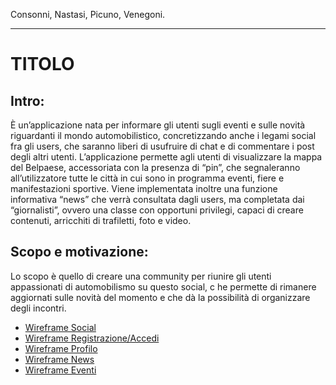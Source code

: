 Consonni, Nastasi, Picuno, Venegoni.
<hr>

<h1>TITOLO</h1>

<h2>Intro: </h2>
<p>
È un’applicazione nata per informare gli utenti sugli eventi e sulle novità riguardanti il mondo automobilistico, concretizzando anche i legami social fra gli users, che saranno liberi di usufruire di chat e di commentare i post degli altri utenti.
L’applicazione permette agli utenti di visualizzare la mappa del Belpaese, accessoriata con la presenza di “pin”, che segnaleranno all’utilizzatore tutte le città in cui sono in programma eventi, fiere e manifestazioni sportive.
Viene implementata inoltre una funzione informativa “news” che verrà consultata dagli users, ma completata dai “giornalisti”, ovvero una classe con opportuni privilegi, capaci di creare contenuti, arricchiti di trafiletti, foto e video.

<h2>Scopo e motivazione:</h2>

Lo scopo è quello di creare una community per riunire gli utenti appassionati di automobilismo su questo social, c
he permette di rimanere aggiornati sulle novità del momento e che dà la possibilità di organizzare degli incontri. 



<ul>
<li><a href="https://wireframe.cc/w54CQa">Wireframe Social</a></li>
 <li><a href="https://wireframe.cc/5QKU0w">Wireframe Registrazione/Accedi</a></li>
 <li><a href="https://wireframe.cc/U3LoLr">Wireframe Profilo</a></li>
<li><a href="https://wireframe.cc/DyoQnj">Wireframe News</a></li>
<li><a href="https://wireframe.cc/AJ9ykL">Wireframe Eventi</a></li>
</ul>
</p>
